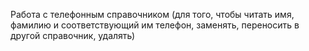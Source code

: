 Работа с телефонным справочником (для того, чтобы читать имя, фамилию и соответствующий им телефон, заменять, переносить в другой справочник, удалять)